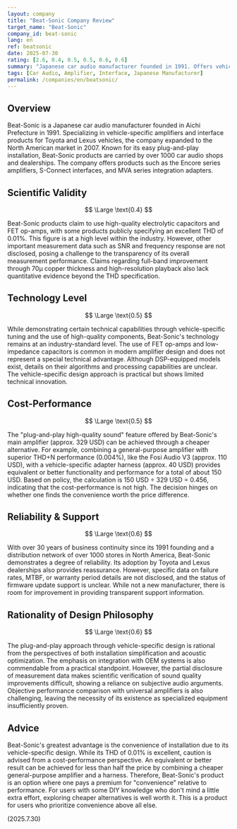 ```yaml
---
layout: company
title: "Beat-Sonic Company Review"
target_name: "Beat-Sonic"
company_id: beat-sonic
lang: en
ref: beatsonic
date: 2025-07-30
rating: [2.6, 0.4, 0.5, 0.5, 0.6, 0.6]
summary: "Japanese car audio manufacturer founded in 1991. Offers vehicle-specific plug-and-play products, balancing excellent THD 0.01% measurement performance with convenience."
tags: [Car Audio, Amplifier, Interface, Japanese Manufacturer]
permalink: /companies/en/beatsonic/
---
```


## Overview

Beat-Sonic is a Japanese car audio manufacturer founded in Aichi Prefecture in 1991. Specializing in vehicle-specific amplifiers and interface products for Toyota and Lexus vehicles, the company expanded to the North American market in 2007. Known for its easy plug-and-play installation, Beat-Sonic products are carried by over 1000 car audio shops and dealerships. The company offers products such as the Encore series amplifiers, S-Connect interfaces, and MVA series integration adapters.

## Scientific Validity

$$ \Large \text{0.4} $$

Beat-Sonic products claim to use high-quality electrolytic capacitors and FET op-amps, with some products publicly specifying an excellent THD of 0.01%. This figure is at a high level within the industry. However, other important measurement data such as SNR and frequency response are not disclosed, posing a challenge to the transparency of its overall measurement performance. Claims regarding full-band improvement through 70μ copper thickness and high-resolution playback also lack quantitative evidence beyond the THD specification.

## Technology Level

$$ \Large \text{0.5} $$

While demonstrating certain technical capabilities through vehicle-specific tuning and the use of high-quality components, Beat-Sonic's technology remains at an industry-standard level. The use of FET op-amps and low-impedance capacitors is common in modern amplifier design and does not represent a special technical advantage. Although DSP-equipped models exist, details on their algorithms and processing capabilities are unclear. The vehicle-specific design approach is practical but shows limited technical innovation.

## Cost-Performance

$$ \Large \text{0.5} $$

The "plug-and-play high-quality sound" feature offered by Beat-Sonic's main amplifier (approx. 329 USD) can be achieved through a cheaper alternative. For example, combining a general-purpose amplifier with superior THD+N performance (0.004%), like the Fosi Audio V3 (approx. 110 USD), with a vehicle-specific adapter harness (approx. 40 USD) provides equivalent or better functionality and performance for a total of about 150 USD. Based on policy, the calculation is 150 USD ÷ 329 USD = 0.456, indicating that the cost-performance is not high. The decision hinges on whether one finds the convenience worth the price difference.

## Reliability & Support

$$ \Large \text{0.6} $$

With over 30 years of business continuity since its 1991 founding and a distribution network of over 1000 stores in North America, Beat-Sonic demonstrates a degree of reliability. Its adoption by Toyota and Lexus dealerships also provides reassurance. However, specific data on failure rates, MTBF, or warranty period details are not disclosed, and the status of firmware update support is unclear. While not a new manufacturer, there is room for improvement in providing transparent support information.

## Rationality of Design Philosophy

$$ \Large \text{0.6} $$

The plug-and-play approach through vehicle-specific design is rational from the perspectives of both installation simplification and acoustic optimization. The emphasis on integration with OEM systems is also commendable from a practical standpoint. However, the partial disclosure of measurement data makes scientific verification of sound quality improvements difficult, showing a reliance on subjective audio arguments. Objective performance comparison with universal amplifiers is also challenging, leaving the necessity of its existence as specialized equipment insufficiently proven.

## Advice

Beat-Sonic's greatest advantage is the convenience of installation due to its vehicle-specific design. While its THD of 0.01% is excellent, caution is advised from a cost-performance perspective. An equivalent or better result can be achieved for less than half the price by combining a cheaper general-purpose amplifier and a harness. Therefore, Beat-Sonic's product is an option where one pays a premium for "convenience" relative to performance. For users with some DIY knowledge who don't mind a little extra effort, exploring cheaper alternatives is well worth it. This is a product for users who prioritize convenience above all else.

(2025.7.30)
